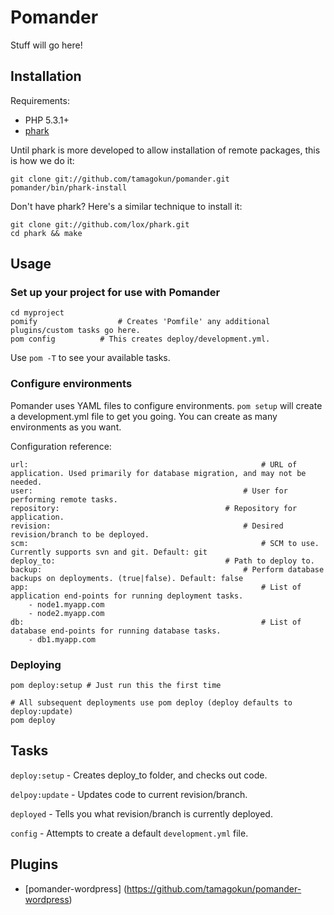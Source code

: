 Pomander
=======

Stuff will go here!

Installation
------------

Requirements:

* PHP 5.3.1+
* [phark](https://github.com/lox/phark)

Until phark is more developed to allow installation of remote packages, this is how we do it:

    git clone git://github.com/tamagokun/pomander.git
    pomander/bin/phark-install
    
Don't have phark? Here's a similar technique to install it:

    git clone git://github.com/lox/phark.git
    cd phark && make

Usage
-----

### Set up your project for use with Pomander

    cd myproject
    pomify					# Creates 'Pomfile' any additional plugins/custom tasks go here.
    pom config 			# This creates deploy/development.yml.
    
Use `pom -T` to see your available tasks.
    
### Configure environments

Pomander uses YAML files to configure environments. `pom setup` will create a development.yml file to get you going. You can create as many environments as you want.

Configuration reference:

    url: 													# URL of application. Used primarily for database migration, and may not be needed.
    user: 												# User for performing remote tasks.
    repository:										# Repository for application.
    revision:											# Desired revision/branch to be deployed.
    scm: 													# SCM to use. Currently supports svn and git. Default: git
    deploy_to:										# Path to deploy to.
    backup: 											# Perform database backups on deployments. (true|false). Default: false
    app: 													# List of application end-points for running deployment tasks.
    	- node1.myapp.com
    	- node2.myapp.com
    db:														# List of database end-points for running database tasks.
    	- db1.myapp.com

### Deploying

    pom deploy:setup # Just run this the first time
    
    # All subsequent deployments use pom deploy (deploy defaults to deploy:update)
    pom deploy

Tasks
-----

`deploy:setup` - Creates deploy_to folder, and checks out code.

`delpoy:update` - Updates code to current revision/branch.

`deployed` - Tells you what revision/branch is currently deployed.

`config` - Attempts to create a default `development.yml` file.

Plugins
-------

* [pomander-wordpress] (https://github.com/tamagokun/pomander-wordpress)
